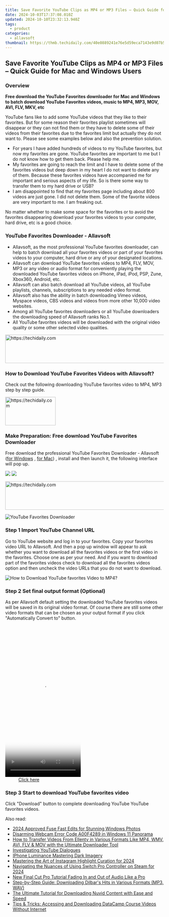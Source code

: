 ```yaml
---
title: Save Favorite YouTube Clips as MP4 or MP3 Files – Quick Guide for Mac and Windows Users
date: 2024-10-03T17:37:08.010Z
updated: 2024-10-10T23:32:13.940Z
tags:
  - product
categories:
  - allavsoft
thumbnail: https://thmb.techidaily.com/40e0889241e76e5d59eca7143e9d07b55913d6df3d4a890109030eaaab30cafd.jpg
---
```


## Save Favorite YouTube Clips as MP4 or MP3 Files – Quick Guide for Mac and Windows Users

### Overview

**Free download the YouTube Favorites downloader for Mac and Windows to batch download YouTube Favorites videos, music to MP4, MP3, MOV, AVI, FLV, MKV, etc**

YouTube fans like to add some YouTube videos that they like to their favorites. But for some reason their favorites playlist sometimes will disappear or they can not find them or they have to delete some of their videos from their favorites due to the favorites limit but actually they do not want to. Please see some examples below and also the prevention solution.

* For years I have added hundreds of videos to my YouTube favorites, but now my favorites are gone. YouTube favorites are important to me but I do not know how to get them back. Please help me.
* My favorites are going to reach the limit and I have to delete some of the favorites videos but deep down in my heart I do not want to delete any of them. Because these favorites videos have accompanied me for important and serious aspects of my life. So is there some way to transfer them to my hard drive or USB?
* I am disappointed to find that my favorites page including about 800 videos are just gone. I did not delete them. Some of the favorite videos are very important to me. I am freaking out.

No matter whether to make some space for the favorites or to avoid the favorites disappearing download your favorites videos to your computer, hard drive, etc is a good choice.

### YouTube Favorites Downloader - Allavsoft

* Allavsoft, as the most professional YouTube favorites downloader, can help to batch download all your favorites videos or part of your favorites videos to your computer, hard drive or any of your designated locations.
* Allavsoft can download YouTube favorites videos to MP4, FLV, MOV, MP3 or any video or audio format for conveniently playing the downloaded YouTube favorites videos on iPhone, iPad, iPod, PSP, Zune, Xbox360, Android, etc.
* Allavsoft can also batch download all YouTube videos, all YouTube playlists, channels, subscriptions to any needed video format.
* Allavsoft also has the ability in batch downloading Vimeo videos, Myspace videos, CBS videos and videos from more other 10,000 video websites.
* Among all YouTube favorites downloaders or all YouTube downloaders the downloading speed of Allavsoft ranks No.1.
* All YouTube favorites videos will be downloaded with the original video quality or some other selected video qualities.

<!-- affiliate ads begin -->
<a href="https://ephamedtechinc.pxf.io/c/5597632/2130532/26400" target="_top" id="2130532">
  <img src="//a.impactradius-go.com/display-ad/26400-2130532" border="0" alt="https://techidaily.com" width="728" height="90"/>
</a>
<img height="0" width="0" src="https://ephamedtechinc.pxf.io/i/5597632/2130532/26400" style="position:absolute;visibility:hidden;" border="0" />
<!-- affiliate ads end -->

### How to Download YouTube Favorites Videos with Allavsoft?

Check out the following downloading YouTube favorites video to MP4, MP3 step by step guide.

<!-- affiliate ads begin -->
<a href="https://malaysia-healthcare-travel-council.pxf.io/c/5597632/1576477/17382" target="_top" id="1576477">
  <img src="//a.impactradius-go.com/display-ad/17382-1576477" border="0" alt="https://techidaily.com" width="160" height="90"/>
</a>
<img height="0" width="0" src="https://malaysia-healthcare-travel-council.pxf.io/i/5597632/1576477/17382" style="position:absolute;visibility:hidden;" border="0" />
<!-- affiliate ads end -->

### Make Preparation: Free download YouTube Favorites Downloader

Free download the professional YouTube Favorites Downloader - Allavsoft ([for Windows](https://tools.techidaily.com/allavsoft/products/) , [for Mac](https://tools.techidaily.com/allavsoft/products/)) , install and then launch it, the following interface will pop up.

[![](https://www.allavsoft.com/how-to/../images/how-to/free-download-win.jpg)](https://tools.techidaily.com/allavsoft/products/) [![](https://www.allavsoft.com/how-to/../images/how-to/free-download-mac.jpg)](https://tools.techidaily.com/allavsoft/products/)

<!-- affiliate ads begin -->
<a href="https://appsumo.8odi.net/c/5597632/2082532/7443" target="_top" id="2082532">
  <img src="//a.impactradius-go.com/display-ad/7443-2082532" border="0" alt="https://techidaily.com" width="728" height="90"/>
</a>
<img height="0" width="0" src="https://appsumo.8odi.net/i/5597632/2082532/7443" style="position:absolute;visibility:hidden;" border="0" />
<!-- affiliate ads end -->

![YouTube Favorites Downloader](https://www.allavsoft.com/how-to/../images/allavsoft/screen-shot-600.jpg)

### Step 1 Import YouTube Channel URL

Go to YouTube website and log in to your favorites. Copy your favorites video URL to Allavsoft. And then a pop up window will appear to ask whether you want to download all the favorites videos or the first video in the favorites. Choose one as per your need. And if you want to download part of the favorites videos check to download all the favorites videos option and then uncheck the video URLs that you do not want to download.

![How to Download YouTube favorites Video to MP4?](https://www.allavsoft.com/how-to/../images/how-to/download-rtmp-video/download-rtmp-video.jpg)

### Step 2 Set final output format (Optional)

As per Allavsoft default setting the downloaded YouTube favorites videos will be saved in its original video format. Of course there are still some other video formats that can be chosen as your output format if you click "Automatically Convert to" button.

<!-- affiliate ads begin -->
<span id="1770776">
					<video width="240" height="480" style="cursor:pointer"
           poster="//a.impactradius-go.com/display-clicktoplayimage/1770776.png"
           onclick="if(!this.playClicked){this.play();this.setAttribute('controls',true);this.playClicked=true;}">
	   <source src="//a.impactradius-go.com/display-ad/20702-1770776">
	   <img src="//a.impactradius-go.com/display-clicktoplayimage/1770776.png" style="border: none; height: 100%; width: 100%; object-fit: contain">
	</video>
	<div style="width:150px;text-align:center"><a href="javascript:window.open(decodeURIComponent('https%3A%2F%2Ftokenmetrics.sjv.io%2Fc%2F5597632%2F1770776%2F20702'), '_blank');void(0);">Click here</a></div>
</span>
<img height="0" width="0" src="https://imp.pxf.io/i/5597632/1770776/20702" style="position:absolute;visibility:hidden;" border="0" />
<!-- affiliate ads end -->

### Step 3 Start to download YouTube favorites video

Click "Download" button to complete downloading YouTube YouTube favorites videos.

<ins class="adsbygoogle"
     style="display:block"
     data-ad-format="autorelaxed"
     data-ad-client="ca-pub-7571918770474297"
     data-ad-slot="1223367746"></ins>

<ins class="adsbygoogle"
     style="display:block"
     data-ad-client="ca-pub-7571918770474297"
     data-ad-slot="8358498916"
     data-ad-format="auto"
     data-full-width-responsive="true"></ins>

<span class="atpl-alsoreadstyle">Also read:</span>
<div><ul>
<li><a href="https://some-knowledge.techidaily.com/2024-approved-fuse-fast-edits-for-stunning-windows-photos/"><u>2024 Approved Fuse Fast Edits for Stunning Windows Photos</u></a></li>
<li><a href="https://win11-tips.techidaily.com/disarming-webcam-error-code-a00f4289-in-windows-11-panorama/"><u>Disarming Webcam Error Code A00F4289 in Windows 11 Panorama</u></a></li>
<li><a href="https://discover-comparisons.techidaily.com/how-to-transfer-videos-from-ellentv-in-various-formats-like-mp4-wmv-avi-flv-and-mov-with-the-ultimate-downloader-tool/"><u>How to Transfer Videos From Ellentv in Various Formats Like MP4, WMV, AVI, FLV & MOV with the Ultimate Downloader Tool</u></a></li>
<li><a href="https://youtube-data.techidaily.com/tigating-youtube-dialogues/"><u>Investigating YouTube Dialogues</u></a></li>
<li><a href="https://extra-lessons.techidaily.com/iphone-luminance-mastering-dark-imagery/"><u>IPhone Luminance Mastering Dark Imagery</u></a></li>
<li><a href="https://instagram-video-recordings.techidaily.com/mastering-the-art-of-instagram-highlight-curation-for-2024/"><u>Mastering the Art of Instagram Highlight Curation for 2024</u></a></li>
<li><a href="https://screen-video-capture.techidaily.com/navigating-the-nuances-of-using-switch-pro-controller-on-steam-for-2024/"><u>Navigating the Nuances of Using Switch Pro Controller on Steam for 2024</u></a></li>
<li><a href="https://ai-vdieo-software.techidaily.com/new-final-cut-pro-tutorial-fading-in-and-out-of-audio-like-a-pro/"><u>New Final Cut Pro Tutorial Fading In and Out of Audio Like a Pro</u></a></li>
<li><a href="https://discover-comparisons.techidaily.com/step-by-step-guide-downloading-dilbars-hits-in-various-formats-mp3-wav/"><u>Step-by-Step Guide: Downloading Dilbar's Hits in Various Formats (MP3, WAV)</u></a></li>
<li><a href="https://discover-comparisons.techidaily.com/the-ultimate-tutorial-for-downloading-nuvid-content-with-ease-and-speed/"><u>The Ultimate Tutorial for Downloading Nuvid Content with Ease and Speed</u></a></li>
<li><a href="https://discover-comparisons.techidaily.com/tips-and-tricks-accessing-and-downloading-datacamp-course-videos-without-internet/"><u>Tips & Tricks: Accessing and Downloading DataCamp Course Videos Without Internet</u></a></li>
</ul></div>


